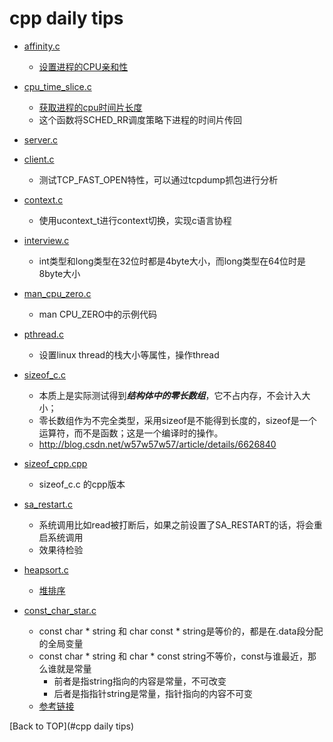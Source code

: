 
cpp daily tips
====================

* [affinity.c](affinity.c)
	* [设置进程的CPU亲和性](http://blog.csdn.net/dlutbrucezhang/article/details/9074891)

* [cpu_time_slice.c](cpu_time_slice.c)
	* [获取进程的cpu时间片长度](http://blog.csdn.net/dlutbrucezhang/article/details/9074891)
	* 这个函数将SCHED_RR调度策略下进程的时间片传回

* [server.c](server.c)
* [client.c](client.c)
	* 测试TCP_FAST_OPEN特性，可以通过tcpdump抓包进行分析

* [context.c](context.c)
	* 使用ucontext_t进行context切换，实现c语言协程

* [interview.c](interview.c)
	* int类型和long类型在32位时都是4byte大小，而long类型在64位时是8byte大小

* [man_cpu_zero.c](man_cpu_zero.c)
	* man CPU_ZERO中的示例代码

* [pthread.c](pthread.c)
	* 设置linux thread的栈大小等属性，操作thread

* [sizeof_c.c](sizeof_c.c)
	* 本质上是实际测试得到***结构体中的零长数组***，它不占内存，不会计入大小；
	* 零长数组作为不完全类型，采用sizeof是不能得到长度的，sizeof是一个运算符，而不是函数；这是一个编译时的操作。
	* http://blog.csdn.net/w57w57w57/article/details/6626840

* [sizeof_cpp.cpp](sizeof_cpp.cpp)
	* sizeof_c.c 的cpp版本

* [sa_restart.c](sa_restart.c)
	* 系统调用比如read被打断后，如果之前设置了SA_RESTART的话，将会重启系统调用
	* 效果待检验

* [heapsort.c](heapsort.c)
	* [堆排序](https://www.slyar.com/blog/slyar-heap-sort-c.html)

* [const_char_star.c](const_char_star.c)
	* const char * string 和 char const * string是等价的，都是在.data段分配的全局变量
	* const char * string 和 char * const string不等价，const与谁最近，那么谁就是常量
		* 前者是指string指向的内容是常量，不可改变
		* 后者是指指针string是常量，指针指向的内容不可变
	* [参考链接](http://stackoverflow.com/questions/4949254/const-char-const-versus-const-char)

[Back to TOP](#cpp daily tips)
